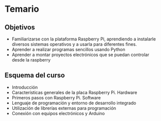 # Temario


## Objetivos

* Familiarizarse con la plataforma Raspberry Pi, aprendiendo a instalarle diversos sistemas operativos y a usarla para diferentes fines.
* Aprender a realizar programas sencillos usando Python
* Aprender a montar proyectos electrónicos que se puedan controlar desde la raspberry

## Esquema del curso

* Introducción
* Características generales de la placa Raspberry Pi. Hardware
* Primeros pasos con Raspberry Pi. Software
* Lenguaje de programación y entorno de desarrollo integrado
* Utilización de librerías externas para programación
* Conexión con equipos electrónicos y Arduino
